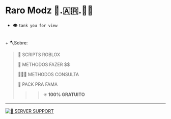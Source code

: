 # Raro Modz 🐀.🇦🇷.🥷🏼

- __👁️__ `tank you for view`

<br>
+       🪓Sobre:

> 📜 SCRIPTS ROBLOX
>
> 💸 METHODOS FAZER $$
>
> 🕵🏼‍♂️ METHODOS CONSULTA
>
> 🚀 PACK PRA FAMA
>>>✳️ **100% GRATUITO**

 ___

[![📜 SERVER SUPPORT](https://via.placeholder.com/150x50.png?text=Clique+aqui)](https://www.exemplo.com)